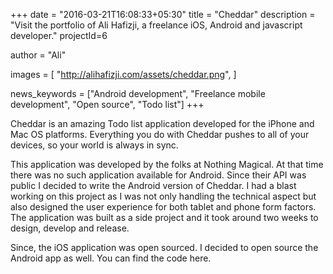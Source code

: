 +++
date = "2016-03-21T16:08:33+05:30"
title = "Cheddar"
description = "Visit the portfolio of Ali Hafizji, a freelance iOS, Android and javascript developer."
projectId=6

author      = "Ali"

images       = [
                "http://alihafizji.com/assets/cheddar.png",
              ]
              
news_keywords = ["Android development", "Freelance mobile development", "Open source", "Todo list"]
+++

Cheddar is an amazing Todo list application developed for the iPhone and Mac OS platforms. Everything you do with Cheddar pushes to all of your devices, so your world is always in sync.

This application was developed by the folks at Nothing Magical. At that time there was no such application available for Android. Since their API was public I decided to write the Android version of Cheddar.
I had a blast working on this project as I was not only handling the technical aspect but also designed the user experience for both tablet and phone form factors. The application was built as a side project and it took around two weeks to design, develop and release.

Since, the iOS application was open sourced. I decided to open source the Android app as well. You can find the code here.